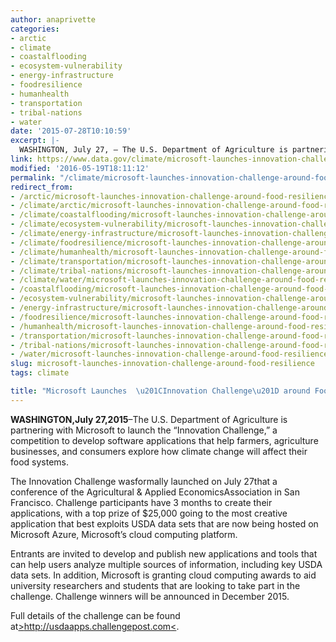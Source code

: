 ```yaml
---
author: anaprivette
categories:
- arctic
- climate
- coastalflooding
- ecosystem-vulnerability
- energy-infrastructure
- foodresilience
- humanhealth
- transportation
- tribal-nations
- water
date: '2015-07-28T10:10:59'
excerpt: |-
  WASHINGTON, July 27, – The U.S. Department of Agriculture is partnering with Microsoft to launch the "Innovation Challenge," a competition to develop software applications that help farmers, agriculture businesses, and consumers explore how climate change will affect their food systems. The Innovation Challenge…
link: https://www.data.gov/climate/microsoft-launches-innovation-challenge-around-food-resilience/
modified: '2016-05-19T18:11:12'
permalink: "/climate/microsoft-launches-innovation-challenge-around-food-resilience/"
redirect_from:
- /arctic/microsoft-launches-innovation-challenge-around-food-resilience/
- /climate/arctic/microsoft-launches-innovation-challenge-around-food-resilience/
- /climate/coastalflooding/microsoft-launches-innovation-challenge-around-food-resilience/
- /climate/ecosystem-vulnerability/microsoft-launches-innovation-challenge-around-food-resilience/
- /climate/energy-infrastructure/microsoft-launches-innovation-challenge-around-food-resilience/
- /climate/foodresilience/microsoft-launches-innovation-challenge-around-food-resilience/
- /climate/humanhealth/microsoft-launches-innovation-challenge-around-food-resilience/
- /climate/transportation/microsoft-launches-innovation-challenge-around-food-resilience/
- /climate/tribal-nations/microsoft-launches-innovation-challenge-around-food-resilience/
- /climate/water/microsoft-launches-innovation-challenge-around-food-resilience/
- /coastalflooding/microsoft-launches-innovation-challenge-around-food-resilience/
- /ecosystem-vulnerability/microsoft-launches-innovation-challenge-around-food-resilience/
- /energy-infrastructure/microsoft-launches-innovation-challenge-around-food-resilience/
- /foodresilience/microsoft-launches-innovation-challenge-around-food-resilience/
- /humanhealth/microsoft-launches-innovation-challenge-around-food-resilience/
- /transportation/microsoft-launches-innovation-challenge-around-food-resilience/
- /tribal-nations/microsoft-launches-innovation-challenge-around-food-resilience/
- /water/microsoft-launches-innovation-challenge-around-food-resilience/
slug: microsoft-launches-innovation-challenge-around-food-resilience
tags: climate

title: "Microsoft Launches  \u201CInnovation Challenge\u201D around Food Resilience"
---
```


**WASHINGTON,July 27,2015**–The U.S. Department of Agriculture is partnering with Microsoft to launch the “Innovation Challenge,” a competition to develop software applications that help farmers, agriculture businesses, and consumers explore how climate change will affect their food systems.

The Innovation Challenge wasformally launched on July 27that a conference of the Agricultural & Applied EconomicsAssociation in San Francisco. Challenge participants have 3 months to create their applications, with a top prize of $25,000 going to the most creative application that best exploits USDA data sets that are now being hosted on Microsoft Azure, Microsoft’s cloud computing platform.

Entrants are invited to develop and publish new applications and tools that can help users analyze multiple sources of information, including key USDA data sets. In addition, Microsoft is granting cloud computing awards to aid university researchers and students that are looking to take part in the challenge. Challenge winners will be announced in December 2015.

Full details of the challenge can be found at[>http://usdaapps.challengepost.com<](x-webdoc://979AC4A7-D7E8-4D6B-9B6D-65A5FEE005CD/%3Ehttp://usdaapps.challengepost.com%3C).
